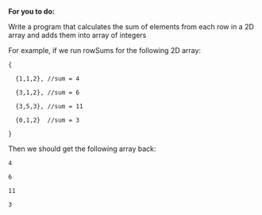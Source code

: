 **For you to do:**

Write a program that calculates the sum of elements from each row
in a 2D array and adds them into array of integers

For example, if we run rowSums for the following 2D array:

```
{
```

```
  {1,1,2}, //sum = 4
```

```
  {3,1,2}, //sum = 6
```

```
  {3,5,3}, //sum = 11
```

```
  {0,1,2}  //sum = 3
```

```
}
```

Then we should get the following array back:

```
4
```

```
6
```

```
11
```

```
3
```